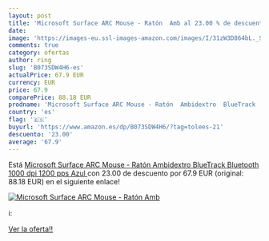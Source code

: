 ```yaml
---
layout: post
title: 'Microsoft Surface ARC Mouse - Ratón  Amb al 23.00 % de descuento'
date: 
image: 'https://images-eu.ssl-images-amazon.com/images/I/31zW3D864bL._SL200_.jpg'
comments: true
category: ofertas
author: ring
slug: 'B073SDW4H6-es'
actualPrice: 67.9 EUR
currency: EUR
price: 67.9
comparePrice: 88.18 EUR
prodname: 'Microsoft Surface ARC Mouse - Ratón  Ambidextro  BlueTrack  Bluetooth  1000 dpi  1200 pps  Azul '
country: 'es'
flag: '🇪🇸'
buyurl: 'https://www.amazon.es/dp/B073SDW4H6/?tag=tolees-21'
descuento: '23.00'
average: '67.9'
---
```


Está [Microsoft Surface ARC Mouse - Ratón  Ambidextro  BlueTrack  Bluetooth  1000 dpi  1200 pps  Azul ](https://www.amazon.es/dp/B073SDW4H6/?tag=tolees-21) con 23.00 de descuento por 67.9 EUR (original: 88.18 EUR) en el siguiente enlace!

[![Microsoft Surface ARC Mouse - Ratón  Amb](https://images-eu.ssl-images-amazon.com/images/I/31zW3D864bL._SL200_.jpg)](https://www.amazon.es/dp/B073SDW4H6/?tag=tolees-21)

ℹ️:


[Ver la oferta!!](https://www.amazon.es/dp/B073SDW4H6/?tag=tolees-21)
